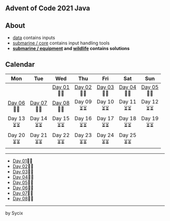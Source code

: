 ## Advent of Code 2021 Java

## About
* [data](https://github.com/Sycix-HK/Advent-of-Code-2021/tree/main/Java/data) contains inputs
* [submarine / core](https://github.com/Sycix-HK/Advent-of-Code-2021/tree/main/Java/submarine/core) contains input handling tools
* **[submarine / equipment](https://github.com/Sycix-HK/Advent-of-Code-2021/tree/main/Java/submarine/equipment) and [wildlife](https://github.com/Sycix-HK/Advent-of-Code-2021/tree/main/Java/wildlife) contains solutions**

## Calendar

| Mon | Tue | Wed | Thu | Fri | Sat | Sun |
|:---:|:---:|:---:|:---:|:---:|:---:|:---:|
|     |     | [Day 01](https://github.com/Sycix-HK/Advent-of-Code-2021/tree/main/Java/submarine/equipment/sonar)<br>🌟🌟 | [Day 02](https://github.com/Sycix-HK/Advent-of-Code-2021/tree/main/Java/submarine/equipment/propeller)<br>🌟🌟 | [Day 03](https://github.com/Sycix-HK/Advent-of-Code-2021/tree/main/Java/submarine/equipment/diagnostics)<br>🌟🌟 | [Day 04](https://github.com/Sycix-HK/Advent-of-Code-2021/tree/main/Java/submarine/equipment/entertainment)<br>🌟🌟 | [Day 05](https://github.com/Sycix-HK/Advent-of-Code-2021/tree/main/Java/submarine/equipment/sonar)<br>🌟🌟 |
| [Day 06](https://github.com/Sycix-HK/Advent-of-Code-2021/tree/main/Java/wildlife) <br> 🌟🌟 | [Day 07](https://github.com/Sycix-HK/Advent-of-Code-2021/tree/main/Java/wildlife) <br> 🌟🌟 | [Day 08](https://github.com/Sycix-HK/Advent-of-Code-2021/tree/main/Java/submarine/emergency) <br> 🌟🌟 | Day 09 <br> ⏳⏳ | Day 10 <br> ⏳⏳ | Day 11 <br> ⏳⏳ | Day 12 <br> ⏳⏳ | 
| Day 13 <br> ⏳⏳ | Day 14 <br> ⏳⏳ | Day 15 <br> ⏳⏳ | Day 16 <br> ⏳⏳ | Day 17 <br> ⏳⏳ | Day 18 <br> ⏳⏳ | Day 19 <br> ⏳⏳ | 
| Day 20 <br> ⏳⏳ | Day 21 <br> ⏳⏳ | Day 22 <br> ⏳⏳ | Day 23 <br> ⏳⏳ | Day 24 <br> ⏳⏳ | Day 25 <br> ⏳⏳ |   |

---

* [Day 01](https://github.com/Sycix-HK/Advent-of-Code-2021/tree/main/Java/submarine/equipment/sonar)🌟🌟
* [Day 02](https://github.com/Sycix-HK/Advent-of-Code-2021/tree/main/Java/submarine/equipment/propeller)🌟🌟
* [Day 03](https://github.com/Sycix-HK/Advent-of-Code-2021/tree/main/Java/submarine/equipment/diagnostics)🌟🌟
* [Day 04](https://github.com/Sycix-HK/Advent-of-Code-2021/tree/main/Java/submarine/equipment/entertainment)🌟🌟
* [Day 05](https://github.com/Sycix-HK/Advent-of-Code-2021/tree/main/Java/submarine/equipment/sonar)🌟🌟
* [Day 06](https://github.com/Sycix-HK/Advent-of-Code-2021/tree/main/Java/wildlife)🌟🌟
* [Day 07](https://github.com/Sycix-HK/Advent-of-Code-2021/tree/main/Java/wildlife)🌟🌟
* [Day 08](https://github.com/Sycix-HK/Advent-of-Code-2021/tree/main/Java/submarine/emergency)🌟🌟

---

by Sycix
